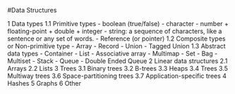 #Data Structures

1 Data types
    1.1 Primitive types
        - boolean (true/false)
        - character
        - number
            + floating-point
            + double
            + integer
        - string: a sequence of characters, like a sentence or any set of words.
        - Reference (or pointer)
    1.2 Composite types or Non-primitive type
        - Array
        - Record
        - Union
        - Tagged Union
    1.3 Abstract data types
        - Container
        - List
        - Associative array
        - Multimap
        - Set
        - Bag
        - Multiset
        - Stack
        - Queue
        - Double Ended Queue
2   Linear data structures
    2.1 Arrays
    2.2 Lists
3   Trees
    3.1 Binary trees
    3.2 B-trees
    3.3 Heaps
    3.4 Trees
    3.5 Multiway trees
    3.6 Space-partitioning trees
    3.7 Application-specific trees
4   Hashes
5   Graphs
6   Other